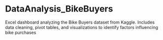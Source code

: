 # DataAnalysis_BikeBuyers
Excel dashboard analyzing the Bike Buyers dataset from Kaggle. Includes data cleaning, pivot tables, and visualizations to identify factors influencing bike purchases
